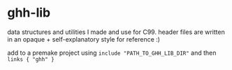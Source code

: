 # ghh-lib

data structures and utilities I made and use for C99. header files are written in an opaque + self-explanatory style for reference :)

add to a premake project using `include "PATH_TO_GHH_LIB_DIR"` and then `links { "ghh" }`
